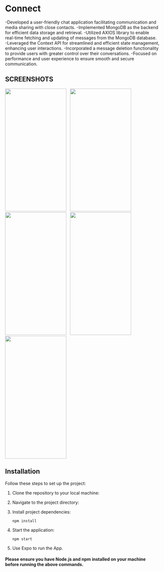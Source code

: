# Connect

-Developed a user-friendly chat application facilitating communication and media sharing with close contacts.
-Implemented MongoDB as the backend for efficient data storage and retrieval.
-Utilized AXIOS library to enable real-time fetching and updating of messages from the MongoDB database.
-Leveraged the Context API for streamlined and efficient state management, enhancing user interactions.
-Incorporated a message deletion functionality to provide users with greater control over their conversations.
-Focused on performance and user experience to ensure smooth and secure communication.

## SCREENSHOTS

<img src ="https://github.com/Rajkumar-24/Connect/assets/76393763/cfe0e4ba-ad21-4f5c-b9b5-0baca00963ba" width="200" height="400">
&nbsp;
<img src = "https://github.com/Rajkumar-24/Connect/assets/76393763/46f69d3e-1a50-4efb-bc37-4f9a54391daf" width="200" height="400">
&nbsp;
<img src = "https://github.com/Rajkumar-24/Connect/assets/76393763/37af727e-2b60-4e73-9b48-68b522680228" width="200" height="400">
&nbsp;
<img src = "https://github.com/Rajkumar-24/Connect/assets/76393763/077a6764-4730-434c-9cbc-224afb9d7ec0" width="200" height="400">
&nbsp;
<img src ="https://github.com/Rajkumar-24/Connect/assets/76393763/a6ae25cf-fea8-48e1-98d3-7b502d5869ac" width="200" height="400">


## Installation

Follow these steps to set up the project:

1. Clone the repository to your local machine:

2. Navigate to the project directory:

3. Install project dependencies:
    ```
    npm install
    ```
4. Start the application:
   ```
   npm start
   ```

5. Use Expo to run the App.

#### Please ensure you have Node.js and npm installed on your machine before running the above commands.
